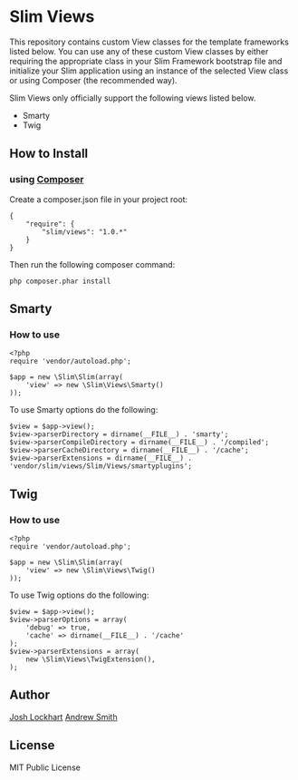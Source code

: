 # Slim Views

This repository contains custom View classes for the template frameworks listed below. 
You can use any of these custom View classes by either requiring the appropriate class in your 
Slim Framework bootstrap file and initialize your Slim application using an instance of 
the selected View class or using Composer (the recommended way).

Slim Views only officially support the following views listed below.

- Smarty
- Twig

## How to Install

### using [Composer](http://getcomposer.org/)

Create a composer.json file in your project root:

    {
        "require": {
            "slim/views": "1.0.*"
        }
    }

Then run the following composer command:

    php composer.phar install


## Smarty

### How to use

    <?php
    require 'vendor/autoload.php';

    $app = new \Slim\Slim(array(
        'view' => new \Slim\Views\Smarty()
    ));

To use Smarty options do the following:

    $view = $app->view();
    $view->parserDirectory = dirname(__FILE__) . 'smarty';
    $view->parserCompileDirectory = dirname(__FILE__) . '/compiled';
    $view->parserCacheDirectory = dirname(__FILE__) . '/cache';
    $view->parserExtensions = dirname(__FILE__) . 'vendor/slim/views/Slim/Views/smartyplugins';


## Twig

### How to use

    <?php
    require 'vendor/autoload.php';

    $app = new \Slim\Slim(array(
        'view' => new \Slim\Views\Twig()
    ));

To use Twig options do the following:

    $view = $app->view();
    $view->parserOptions = array(
        'debug' => true,
        'cache' => dirname(__FILE__) . '/cache'
    );
    $view->parserExtensions = array(
        new \Slim\Views\TwigExtension(),
    );


## Author

[Josh Lockhart](https://github.com/codeguy)
[Andrew Smith](https://github.com/silentworks)

## License

MIT Public License